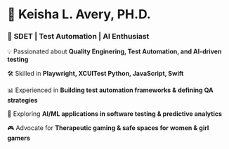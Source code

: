 # 🍄 Keisha L. Avery, PH.D. 

### 🚀 **SDET | Test Automation | AI Enthusiast**

💡 Passionated about **Quality Enginering, Test Automation, and AI-driven testing**

🛠️ Skilled in **Playwright, XCUITest Python, JavaScript, Swift**

📊 Experienced in **Building test automation frameworks & defining QA strategies**

🤖 Exploring **AI/ML applications in software testing & predictive analytics**

🎮 Advocate for **Therapeutic gaming & safe spaces for women & girl gamers**



